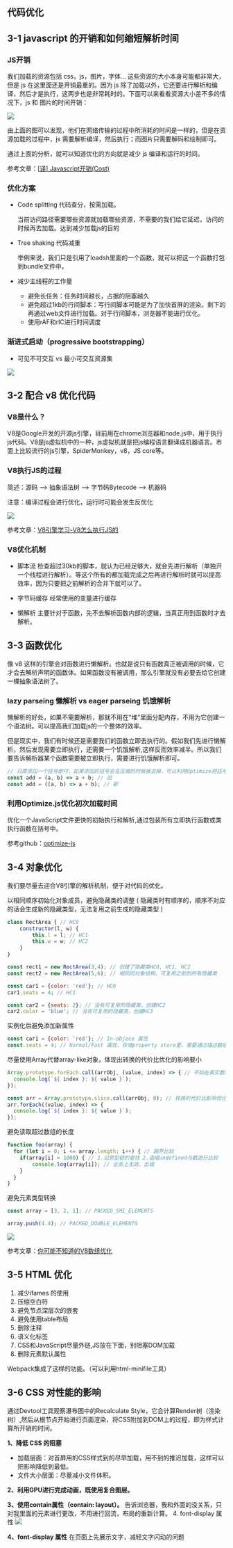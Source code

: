 ## 代码优化

## 3-1 javascript  的开销和如何缩短解析时间

###  JS开销

我们加载的资源包括 css，js，图片，字体... 这些资源的大小本身可能都非常大，但是 js 在这里面还是开销最重的。因为 js 除了加载以外，它还要进行解析和编译，然后才是执行，这两步也是非常耗时的。下面可以来看看资源大小差不多的情况下，js 和 图片的时间开销：

![](./media/1.jpg)

由上面的图可以发现，他们在网络传输的过程中所消耗的时间是一样的，但是在资源加载的过程中，js 需要解析编译，然后执行；而图片只需要解码和绘制即可。

通过上面的分析，就可以知道优化的方向就是减少 js 编译和运行的时间。

参考文章：[[译\] Javascript开销(Cost)](https://juejin.im/post/6844903565308198920)

### 优化方案

- Code splitting 代码查分，按需加载。

  当前访问路径需要哪些资源就加载哪些资源，不需要的我们给它延迟，访问的时候再去加载。达到减少加载js的目的

- Tree shaking 代码减重

  举例来说，我们只是引用了loadsh里面的一个函数，就可以把这一个函数打包到bundle文件中。

- 减少主线程的工作量

  - 避免长任务：任务时间越长，占据的阻塞越久
  - 避免超过1kb的行间脚本：写行间脚本可能是为了加快首屏的渲染。剩下的再通过web文件进行加载。对于行间脚本，浏览器不能进行优化。
  - 使用rAF和rIC进行时间调度

### 渐进式启动（progressive bootstrapping）

- 可见不可交互 vs 最小可交互资源集

![](./media/2.jpg)

## 3-2 配合 v8 优化代码

### V8是什么？

V8是Google开发的开源js引擎，目前用在chrome浏览器和node.js中，用于执行js代码。V8是js虚拟机中的一种，js虚拟机就是把js编程语言翻译成机器语言。市面上比较流行的js引擎，SpiderMonkey，v8，JS core等。

### V8执行JS的过程

简述：源码 ——> 抽象语法树 ——> 字节码Bytecode ——> 机器码

注意：编译过程会进行优化，运行时可能会发生反优化 

![](./media/12.png)

参考文章：[V8引擎学习-V8怎么执行JS的](https://juejin.im/post/6844904186165870606)

### V8优化机制

- 脚本流
  检查超过30kb的脚本，就认为已经足够大，就会先进行解析（单独开一个线程进行解析）。等这个所有的都加载完成之后再进行解析时就可以提高效率，因为只要把之前解析的合并下就可以了。

- 字节码缓存
  经常使用的变量进行缓存

- 懒解析
  主要针对于函数，先不去解析函数内部的逻辑，当真正用到函数时才去解析。

## 3-3 函数优化

像 v8 这样的引擎会对函数进行懒解析。也就是说只有函数真正被调用的时候，它才会去解析声明的函数体。如果函数没有被调用，那么引擎就没有必要去给它创建一棵抽象语法树了。

### lazy parseing 懒解析 vs eager parseing 饥饿解析

懒解析的好处，如果不需要解析，那就不用在“堆”里面分配内存，不用为它创建一个语法树。可以提高我们加载js的一个整体的效率。

但是现实中，我们有时候还是需要我们的函数立即去执行的。假如我们先进行懒解析，然后发现需要立即执行，还需要一个饥饿解析,这样反而效率减半。所以我们要告诉解析器某个函数需要被立即执行，需要进行饥饿解析即可。

```javascript
// 只需添加一个括号即可，如果添加的括号会在压缩的时候被去掉，可以利用Optimize把括号找回来。
const add = (a, b) => a + b; // 旧
const add = ((a, b) => a + b); // 新
```

### 利用Optimize.js优化初次加载时间

优化一个JavaScript文件更快的初始执行和解析,通过包装所有立即执行函数或类执行函数在括号中。

参考github：[optimize-js](https://github.com/nolanlawson/optimize-js)

## 3-4 对象优化

我们要尽量去迎合V8引擎的解析机制，便于对代码的优化。

以相同顺序初始化对象成员，避免隐藏类的调整 ( 隐藏类时有顺序的，顺序不对应的话会生成新的隐藏类型，无法复用之前生成的隐藏类型 )

```javascript
class RectArea { // HC0 
    constructor(l, w) {
        this.l = l; // HC1
        this.w = w; // HC2
    }
}

const rect1 = new RectArea(3,4); // 创建了隐藏类HC0, HC1, HC2
const rect2 = new RectArea(5,6); // 相同的对象结构，可复用之前的所有隐藏类

const car1 = {color: 'red'}; // HC0
car1.seats = 4; // HC1

const car2 = {seats: 2}; // 没有可复用的隐藏类，创建HC2
car2.color = 'blue'; // 没有可复用的隐藏类，创建HC3
```

实例化后避免添加新属性

```javascript
const car1 = {color: 'red'}; // In-objece 属性
const.seats = 4; // Normal/Fast 属性，存储property store里，需要通过描述数组间接查找。
```

尽量使用Array代替array-like对象，体现出转换的代价比优化的影响要小

```javascript
Array.prototype.forEach.call(arrObj, (value, index) => { // 不如在真实数组上效率高
  console.log(`${ index }: ${ value }`);
});

const arr = Array.prototype.slice.call(arrObj, 0); // 转换的代价比影响优化小
arr.forEach((value, index) => {
  console.log(`${ index }: ${ value }`);
});
```

避免读取超过数组的长度

```javascript
function foo(array) {
  for (let i = 0; i <= array.length; i++) { // 越界比较
    if(array[i] > 1000) { // 1.沿原型链的查找 2.造成undefined与数进行比较
        console.log(array[i]); // 业务上无效、出错
    }    
  }
}
```

避免元素类型转换

```javascript
const array = [3, 2, 1]; // PACKED_SMI_ELEMENTS

array.push(4.4); // PACKED_DOUBLE_ELEMENTS
```

![](./media/13.png)

参考文章：[你可能不知道的V8数组优化](https://segmentfault.com/a/1190000023193375)

## 3-5 HTML 优化

1. 减少ifames 的使用
2. 压缩空白符
3. 避免节点深层次的嵌套
4. 避免使用table布局
5. 删除注释
6. 语义化标签
7. CSS和JavaScript尽量外链,JS放在下面，别阻塞DOM加载
8. 删除元素默认属性

Webpack集成了这样的功能。（可以利用html-minifile工具）

## 3-6 CSS 对性能的影响

通过Devtool工具观察瀑布图中的Recalculate Style，它会计算Render树（渲染树）,然后从根节点开始进行页面渲染，将CSS附加到DOM上的过程，即为样式计算所开销的时间。

**1、降低 CSS 的阻塞**

- 加载层面：对首屏用的CSS样式到的尽早加载，用不到的推迟加载，这样可以把影响降低到最低。
- 文件大小层面：尽量减小文件体积。

**2、利用GPU进行完成动画，既使用复合图层。**

**3、使用contain属性（contain: layout）。**
	告诉浏览器，我和外面的没关系，只对我里面的元素进行更改，不用进行回流，布局的重新计算。  4. font-display 属性
![](./media/14.png)

**4、font-display 属性**
	在页面上先展示文字，减轻文字闪动的问题

